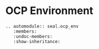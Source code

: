 # OCP Environment

```{eval-rst}
.. automodule:: seal.ocp_env
   :members:
   :undoc-members:
   :show-inheritance:
```
